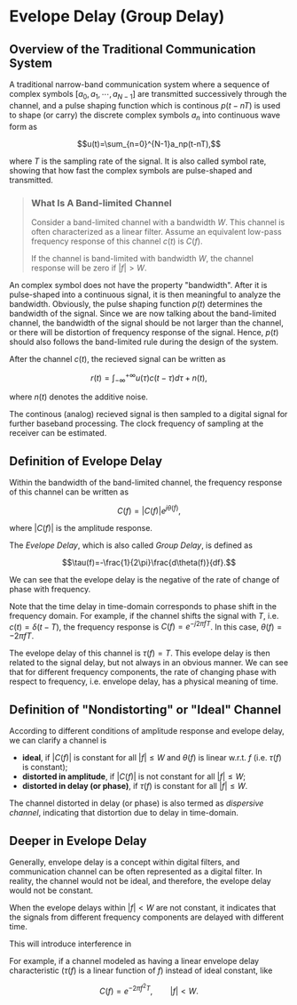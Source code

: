 # Evelope Delay (Group Delay)

## Overview of the Traditional Communication System

A traditional narrow-band communication system where a sequence of complex symbols $[a_0,a_1,\cdots,a_{N-1}]$ are transmitted successively through the channel, and a pulse shaping function which is continous $p(t-nT)$ is used to shape (or carry) the discrete complex symbols $a_n$ into continuous wave form as

$$u(t)=\sum_{n=0}^{N-1}a_np(t-nT),$$

where $T$ is the sampling rate of the signal. It is also called symbol rate, showing that how fast the complex symbols are pulse-shaped and transmitted.

> ### What Is A Band-limited Channel
> 
> Consider a band-limited channel with a bandwidth $W$. This channel is often characterized as a linear filter. Assume an equivalent low-pass frequency response of this channel $c(t)$ is $C(f)$.
> 
> If the channel is band-limited with bandwidth $W$, the channel response will be zero if $|f|>W$.

An complex symbol does not have the property "bandwidth". After it is pulse-shaped into a continuous signal, it is then meaningful to analyze the bandwidth. Obviously, the pulse shaping function $p(t)$ determines the bandwidth of the signal. Since we are now talking about the band-limited channel, the bandwidth of the signal should be not larger than the channel, or there will be distortion of frequency response of the signal. Hence, $p(t)$ should also follows the band-limited rule during the design of the system.

After the channel $c(t)$, the recieved signal can be written as

$$r(t)=\int_{-\infty}^{+\infty}u(\tau)c(t-\tau)d\tau+n(t),$$

where $n(t)$ denotes the additive noise.

The continous (analog) recieved signal is then sampled to a digital signal for further baseband processing. The clock frequency of sampling at the receiver can be estimated.

## Definition of Evelope Delay

Within the bandwidth of the band-limited channel, the frequency response of this channel can be written as

$$C(f)=|C(f)|e^{j\theta(f)},$$

where $|C(f)|$ is the amplitude response.

The *Evelope Delay*, which is also called *Group Delay*, is defined as

$$\tau(f)=-\frac{1}{2\pi}\frac{d\theta(f)}{df}.$$

We can see that the evelope delay is the negative of the rate of change of phase with frequency.

Note that the time delay in time-domain corresponds to phase shift in the frequency domain. For example, if the channel shifts the signal with $T$, i.e. $c(t)=\delta(t-T)$, the frequency response is $C(f)=e^{-j2\pi fT}$. In this case, $\theta(f)=-2\pi fT$.

The evelope delay of this channel is $\tau(f)=T$. This evelope delay is then related to the signal delay, but not always in an obvious manner. We can see that for different frequency components, the rate of changing phase with respect to frequency, i.e. envelope delay, has a physical meaning of time.

## Definition of "Nondistorting" or "Ideal" Channel

According to different conditions of amplitude response and evelope delay, we can clarify a channel is

- **ideal**, if $|C(f)|$ is constant for all $|f|\leq W$ and $\theta(f)$ is linear w.r.t. $f$ (i.e. $\tau(f)$ is constant);
- **distorted in amplitude**, if $|C(f)|$ is not constant for all $|f|\leq W$;
- **distorted in delay (or phase)**, if $\tau(f)$ is constant for all $|f|\leq W$.

The channel distorted in delay (or phase) is also termed as *dispersive channel*, indicating that distortion due to delay in time-domain.

## Deeper in Evelope Delay

Generally, envelope delay is a concept within digital filters, and communication channel can be often represented as a digital filter. In reality, the channel would not be ideal, and therefore, the evelope delay would not be constant.

When the evelope delays within $|f|<W$ are not constant, it indicates that the signals from different frequency components are delayed with different time.

This will introduce interference in 

For example, if a channel modeled as having a linear envelope delay characteristic ($\tau(f)$ is a linear function of $f$) instead of ideal constant, like

$$C(f)=e^{-2\pi f^2T},\qquad |f|<W.$$

